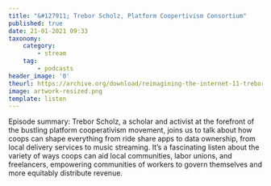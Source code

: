 ```yaml
---
title: "&#127911; Trebor Scholz, Platform Coopertivism Consortium"
published: true
date: 21-01-2021 09:33
taxonomy:
    category:
        - stream
    tag:
        - podcasts
header_image: '0'
theurl: https://archive.org/download/reimagining-the-internet-11-trebor-scholz/11-trebor-scholz.mp3
image: artwork-resized.png
template: listen
--- 
```

Episode summary: Trebor Scholz, a scholar and activist at the forefront of the bustling platform cooperativism movement, joins us to talk about how coops can shape everything from ride share apps to data ownership, from local delivery services to music streaming. It’s a fascinating listen about the variety of ways coops can aid local communities, labor unions, and freelancers, empowering communities of workers to govern themselves and more equitably distribute revenue.
